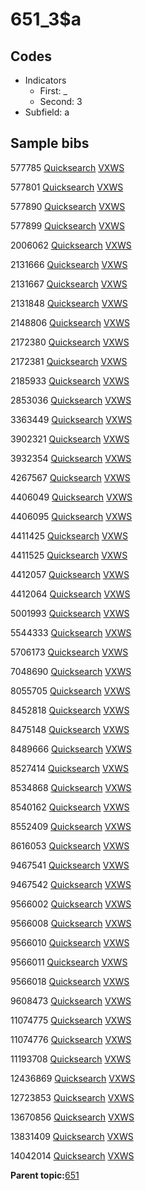 # 651\_3$a

## Codes

-   Indicators
    -   First: \_
    -   Second: 3
-   Subfield: a

## Sample bibs

577785 [Quicksearch](https://search.library.yale.edu/catalog/577785) [VXWS](http://prodorbis.library.yale.edu:7014/vxws/GetHoldingsService?bibId=577785)

577801 [Quicksearch](https://search.library.yale.edu/catalog/577801) [VXWS](http://prodorbis.library.yale.edu:7014/vxws/GetHoldingsService?bibId=577801)

577890 [Quicksearch](https://search.library.yale.edu/catalog/577890) [VXWS](http://prodorbis.library.yale.edu:7014/vxws/GetHoldingsService?bibId=577890)

577899 [Quicksearch](https://search.library.yale.edu/catalog/577899) [VXWS](http://prodorbis.library.yale.edu:7014/vxws/GetHoldingsService?bibId=577899)

2006062 [Quicksearch](https://search.library.yale.edu/catalog/2006062) [VXWS](http://prodorbis.library.yale.edu:7014/vxws/GetHoldingsService?bibId=2006062)

2131666 [Quicksearch](https://search.library.yale.edu/catalog/2131666) [VXWS](http://prodorbis.library.yale.edu:7014/vxws/GetHoldingsService?bibId=2131666)

2131667 [Quicksearch](https://search.library.yale.edu/catalog/2131667) [VXWS](http://prodorbis.library.yale.edu:7014/vxws/GetHoldingsService?bibId=2131667)

2131848 [Quicksearch](https://search.library.yale.edu/catalog/2131848) [VXWS](http://prodorbis.library.yale.edu:7014/vxws/GetHoldingsService?bibId=2131848)

2148806 [Quicksearch](https://search.library.yale.edu/catalog/2148806) [VXWS](http://prodorbis.library.yale.edu:7014/vxws/GetHoldingsService?bibId=2148806)

2172380 [Quicksearch](https://search.library.yale.edu/catalog/2172380) [VXWS](http://prodorbis.library.yale.edu:7014/vxws/GetHoldingsService?bibId=2172380)

2172381 [Quicksearch](https://search.library.yale.edu/catalog/2172381) [VXWS](http://prodorbis.library.yale.edu:7014/vxws/GetHoldingsService?bibId=2172381)

2185933 [Quicksearch](https://search.library.yale.edu/catalog/2185933) [VXWS](http://prodorbis.library.yale.edu:7014/vxws/GetHoldingsService?bibId=2185933)

2853036 [Quicksearch](https://search.library.yale.edu/catalog/2853036) [VXWS](http://prodorbis.library.yale.edu:7014/vxws/GetHoldingsService?bibId=2853036)

3363449 [Quicksearch](https://search.library.yale.edu/catalog/3363449) [VXWS](http://prodorbis.library.yale.edu:7014/vxws/GetHoldingsService?bibId=3363449)

3902321 [Quicksearch](https://search.library.yale.edu/catalog/3902321) [VXWS](http://prodorbis.library.yale.edu:7014/vxws/GetHoldingsService?bibId=3902321)

3932354 [Quicksearch](https://search.library.yale.edu/catalog/3932354) [VXWS](http://prodorbis.library.yale.edu:7014/vxws/GetHoldingsService?bibId=3932354)

4267567 [Quicksearch](https://search.library.yale.edu/catalog/4267567) [VXWS](http://prodorbis.library.yale.edu:7014/vxws/GetHoldingsService?bibId=4267567)

4406049 [Quicksearch](https://search.library.yale.edu/catalog/4406049) [VXWS](http://prodorbis.library.yale.edu:7014/vxws/GetHoldingsService?bibId=4406049)

4406095 [Quicksearch](https://search.library.yale.edu/catalog/4406095) [VXWS](http://prodorbis.library.yale.edu:7014/vxws/GetHoldingsService?bibId=4406095)

4411425 [Quicksearch](https://search.library.yale.edu/catalog/4411425) [VXWS](http://prodorbis.library.yale.edu:7014/vxws/GetHoldingsService?bibId=4411425)

4411525 [Quicksearch](https://search.library.yale.edu/catalog/4411525) [VXWS](http://prodorbis.library.yale.edu:7014/vxws/GetHoldingsService?bibId=4411525)

4412057 [Quicksearch](https://search.library.yale.edu/catalog/4412057) [VXWS](http://prodorbis.library.yale.edu:7014/vxws/GetHoldingsService?bibId=4412057)

4412064 [Quicksearch](https://search.library.yale.edu/catalog/4412064) [VXWS](http://prodorbis.library.yale.edu:7014/vxws/GetHoldingsService?bibId=4412064)

5001993 [Quicksearch](https://search.library.yale.edu/catalog/5001993) [VXWS](http://prodorbis.library.yale.edu:7014/vxws/GetHoldingsService?bibId=5001993)

5544333 [Quicksearch](https://search.library.yale.edu/catalog/5544333) [VXWS](http://prodorbis.library.yale.edu:7014/vxws/GetHoldingsService?bibId=5544333)

5706173 [Quicksearch](https://search.library.yale.edu/catalog/5706173) [VXWS](http://prodorbis.library.yale.edu:7014/vxws/GetHoldingsService?bibId=5706173)

7048690 [Quicksearch](https://search.library.yale.edu/catalog/7048690) [VXWS](http://prodorbis.library.yale.edu:7014/vxws/GetHoldingsService?bibId=7048690)

8055705 [Quicksearch](https://search.library.yale.edu/catalog/8055705) [VXWS](http://prodorbis.library.yale.edu:7014/vxws/GetHoldingsService?bibId=8055705)

8452818 [Quicksearch](https://search.library.yale.edu/catalog/8452818) [VXWS](http://prodorbis.library.yale.edu:7014/vxws/GetHoldingsService?bibId=8452818)

8475148 [Quicksearch](https://search.library.yale.edu/catalog/8475148) [VXWS](http://prodorbis.library.yale.edu:7014/vxws/GetHoldingsService?bibId=8475148)

8489666 [Quicksearch](https://search.library.yale.edu/catalog/8489666) [VXWS](http://prodorbis.library.yale.edu:7014/vxws/GetHoldingsService?bibId=8489666)

8527414 [Quicksearch](https://search.library.yale.edu/catalog/8527414) [VXWS](http://prodorbis.library.yale.edu:7014/vxws/GetHoldingsService?bibId=8527414)

8534868 [Quicksearch](https://search.library.yale.edu/catalog/8534868) [VXWS](http://prodorbis.library.yale.edu:7014/vxws/GetHoldingsService?bibId=8534868)

8540162 [Quicksearch](https://search.library.yale.edu/catalog/8540162) [VXWS](http://prodorbis.library.yale.edu:7014/vxws/GetHoldingsService?bibId=8540162)

8552409 [Quicksearch](https://search.library.yale.edu/catalog/8552409) [VXWS](http://prodorbis.library.yale.edu:7014/vxws/GetHoldingsService?bibId=8552409)

8616053 [Quicksearch](https://search.library.yale.edu/catalog/8616053) [VXWS](http://prodorbis.library.yale.edu:7014/vxws/GetHoldingsService?bibId=8616053)

9467541 [Quicksearch](https://search.library.yale.edu/catalog/9467541) [VXWS](http://prodorbis.library.yale.edu:7014/vxws/GetHoldingsService?bibId=9467541)

9467542 [Quicksearch](https://search.library.yale.edu/catalog/9467542) [VXWS](http://prodorbis.library.yale.edu:7014/vxws/GetHoldingsService?bibId=9467542)

9566002 [Quicksearch](https://search.library.yale.edu/catalog/9566002) [VXWS](http://prodorbis.library.yale.edu:7014/vxws/GetHoldingsService?bibId=9566002)

9566008 [Quicksearch](https://search.library.yale.edu/catalog/9566008) [VXWS](http://prodorbis.library.yale.edu:7014/vxws/GetHoldingsService?bibId=9566008)

9566010 [Quicksearch](https://search.library.yale.edu/catalog/9566010) [VXWS](http://prodorbis.library.yale.edu:7014/vxws/GetHoldingsService?bibId=9566010)

9566011 [Quicksearch](https://search.library.yale.edu/catalog/9566011) [VXWS](http://prodorbis.library.yale.edu:7014/vxws/GetHoldingsService?bibId=9566011)

9566018 [Quicksearch](https://search.library.yale.edu/catalog/9566018) [VXWS](http://prodorbis.library.yale.edu:7014/vxws/GetHoldingsService?bibId=9566018)

9608473 [Quicksearch](https://search.library.yale.edu/catalog/9608473) [VXWS](http://prodorbis.library.yale.edu:7014/vxws/GetHoldingsService?bibId=9608473)

11074775 [Quicksearch](https://search.library.yale.edu/catalog/11074775) [VXWS](http://prodorbis.library.yale.edu:7014/vxws/GetHoldingsService?bibId=11074775)

11074776 [Quicksearch](https://search.library.yale.edu/catalog/11074776) [VXWS](http://prodorbis.library.yale.edu:7014/vxws/GetHoldingsService?bibId=11074776)

11193708 [Quicksearch](https://search.library.yale.edu/catalog/11193708) [VXWS](http://prodorbis.library.yale.edu:7014/vxws/GetHoldingsService?bibId=11193708)

12436869 [Quicksearch](https://search.library.yale.edu/catalog/12436869) [VXWS](http://prodorbis.library.yale.edu:7014/vxws/GetHoldingsService?bibId=12436869)

12723853 [Quicksearch](https://search.library.yale.edu/catalog/12723853) [VXWS](http://prodorbis.library.yale.edu:7014/vxws/GetHoldingsService?bibId=12723853)

13670856 [Quicksearch](https://search.library.yale.edu/catalog/13670856) [VXWS](http://prodorbis.library.yale.edu:7014/vxws/GetHoldingsService?bibId=13670856)

13831409 [Quicksearch](https://search.library.yale.edu/catalog/13831409) [VXWS](http://prodorbis.library.yale.edu:7014/vxws/GetHoldingsService?bibId=13831409)

14042014 [Quicksearch](https://search.library.yale.edu/catalog/14042014) [VXWS](http://prodorbis.library.yale.edu:7014/vxws/GetHoldingsService?bibId=14042014)

**Parent topic:**[651](../../tags/651/651.md)

